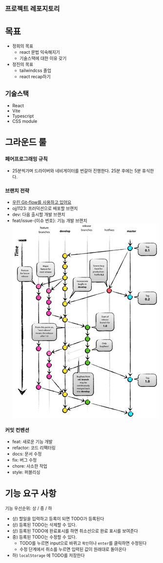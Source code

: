 ## 프로젝트 레포지토리
# 목표
- 정희의 목표
	- react 문법 익숙해지기
	- 기술스택에 대한 이유 갖기
- 정진의 목표
	- tailwindcss 졸업
	- react recap하기

## 기술스택
- React
- Vite
- Typescript
- CSS module

# 그라운드 룰

### 페어프로그래밍 규칙
- 25분씩가며 드라이버와 네비게이터를 번갈아 진행한다. 25분 후에는 5분 휴식한다.

### 브랜치 전략
- [우린 Git-flow를 사용하고 있어요](https://techblog.woowahan.com/2553/)
- ojj1123: 프러덕션으로 배포할 브랜치
- dev: 다음 출시할 개발 브랜치
- feat/issue-{이슈 번호}: 기능 개발 브랜치
![](../../Pasted%20image%2020240115174048.png)

### 커밋 컨벤션
- feat: 새로운 기능 개발
- refactor: 코드 리팩터링
- docs: 문서 수정
- fix: 버그 수정
- chore: 사소한 작업
- style: 퍼블리싱

# 기능 요구 사항
기능 우선순위: 상 / 중 / 하

- 상) 할일을 입력하고 등록이 되면 TODO가 등록된다
- 상) 등록된 TODO는 삭제할 수 있다.
- 상) 등록된 TODO에 완료표시를 하면 취소선으로 완료 표시를 보여준다
- 중) 등록된 TODO는 수정할 수 있다.
	- TODO를 누르면 input으로 바뀌고 `확인`이나 `enter`를 클릭하면 수정된다
	- 수정 단계에서 취소를 누르면 입력된 값이 원래대로 돌아온다
- 하) `localStorage` 에 TODO를 저장한다

